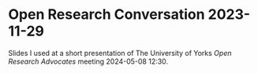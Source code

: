 # Open Research Conversation 2023-11-29

Slides I used at a short presentation of The University of Yorks _Open Research Advocates_ meeting 2024-05-08 12:30.
